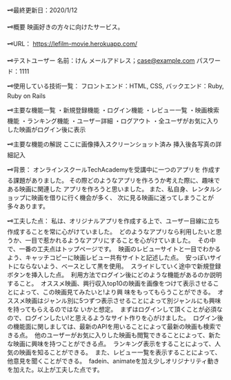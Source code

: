 🗝最終更新日：2020/1/12




🗝概要
映画好きの方々に向けたサービス。


🗝URL：
https://lefilm-movie.herokuapp.com/


🗝テストユーザー
名前：けん
メールアドレス；case@example.com
パスワード：1111


🗝使用している技術一覧：
フロントエンド：HTML, CSS, 
バックエンド：Ruby, Ruby on Rails


🗝主要な機能一覧
・新規登録機能
・ログイン機能
・レビュー一覧
・映画検索機能
・ランキング機能
・ユーザー詳細
・ログアウト
・全ユーザがお気に入りした映画がログイン後に表示


🗝主要な機能の解説
ここに画像挿入スクリーンショット済み
挿入後各写真の詳細記入



🗝背景：
オンラインスクールTechAcademyを受講中に一つのアプリを
作成する課題がありました。
その際どのようなアプリを作ろうか考えた際に、趣味である映画に関連した
アプリを作ろうと思いました。
また、私自身、レンタルショップに映画を借りに行く機会が多く、
次に見る映画に迷ってしまうことが多々あります。


🗝工夫した点：
私は、オリジナルアプリを作成する上で、ユーザー目線に立ち作成することを常に心がけていました。  どのようなアプリなら利用したいと思うか、一目で惹かれるようなアプリにすることを心がけていました。  その中で、一番の工夫点はトップページです。  映画のレビューサイトと一目でわかるよう、キャッチコピーに映画レビュー共有サイトと記述した点。  安っぽいサイトにならないよう、ベースとして黒を使用。  スライドしていく途中で新規登録ボタンを挿入した点。  利用方法でログイン後にどのような機能があるのか説明すること。  オススメ映画、興行収入top10の映画を画像をつけて表示させることによって、この映画見てみたいと!より興 味をもってもらうことができる。  オススメ映画はジャンル別に5つずつ表示させることによって別ジャンルにも興味を持ってもらえるのではな いかと想定。  まずはログインして頂くことが必須なので、ログインしたい!と思えるようなサイト作りを心がけました。  ログイン後の機能面に関しましては、最新のAPIを用いることによって最新の映画も検索できる点。  他のユーザーがお気に入りした映画も閲覧できることによって、新たな映画に興味を持つことができる点。  ランキング表示をすることによって、人気の映画を知ることができる。  また、レビュー一覧を表示することによって、他意見を聞くことができる。  fadein、animateを加え少しオリジナリティ動きを加えた。以上が工夫した点です。
